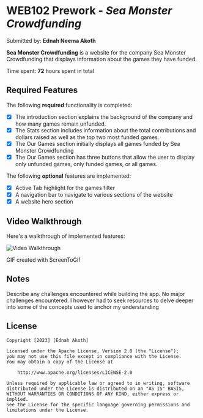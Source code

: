 # WEB102 Prework - *Sea Monster Crowdfunding*

Submitted by: **Ednah Neema Akoth**

**Sea Monster Crowdfunding** is a website for the company Sea Monster Crowdfunding that displays information about the games they have funded.

Time spent: **72** hours spent in total

## Required Features

The following **required** functionality is completed:

* [x] The introduction section explains the background of the company and how many games remain unfunded.
* [x] The Stats section includes information about the total contributions and dollars raised as well as the top two most funded games.
* [x] The Our Games section initially displays all games funded by Sea Monster Crowdfunding
* [x] The Our Games section has three buttons that allow the user to display only unfunded games, only funded games, or all games.

The following **optional** features are implemented:

* [x] Active Tab highlight for the games filter
* [x] A navigation bar to navigate to various sections of the website
* [x] A website hero section

## Video Walkthrough

Here's a walkthrough of implemented features:

<img src='https://drive.google.com/file/d/1UAzCCJf7RuaEBZtqYoj9w-NSQXnkNgJm/view?usp=sharing' title='Video Walkthrough' width='' alt='Video Walkthrough' />

<!-- Replace this with whatever GIF tool you used! -->
GIF created with ScreenToGif  


## Notes

Describe any challenges encountered while building the app.
No major challenges encountered. I however had to seek resources to delve deeper into some of the concepts used to anchor my understanding

## License

    Copyright [2023] [Ednah Akoth]

    Licensed under the Apache License, Version 2.0 (the "License");
    you may not use this file except in compliance with the License.
    You may obtain a copy of the License at

        http://www.apache.org/licenses/LICENSE-2.0

    Unless required by applicable law or agreed to in writing, software
    distributed under the License is distributed on an "AS IS" BASIS,
    WITHOUT WARRANTIES OR CONDITIONS OF ANY KIND, either express or implied.
    See the License for the specific language governing permissions and
    limitations under the License.
